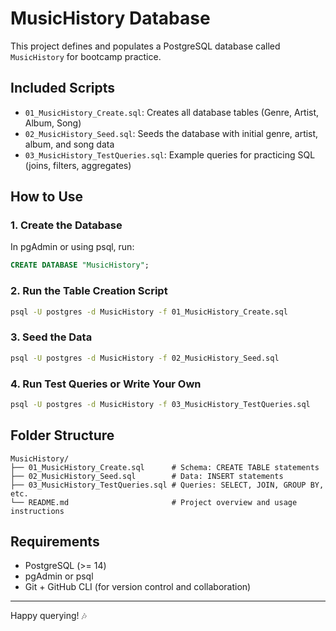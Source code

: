 # MusicHistory Database

This project defines and populates a PostgreSQL database called `MusicHistory` for bootcamp practice.

## Included Scripts

- `01_MusicHistory_Create.sql`: Creates all database tables (Genre, Artist, Album, Song)
- `02_MusicHistory_Seed.sql`: Seeds the database with initial genre, artist, album, and song data
- `03_MusicHistory_TestQueries.sql`: Example queries for practicing SQL (joins, filters, aggregates)

## How to Use

### 1. Create the Database

In pgAdmin or using psql, run:

```sql
CREATE DATABASE "MusicHistory";
```

### 2. Run the Table Creation Script

```bash
psql -U postgres -d MusicHistory -f 01_MusicHistory_Create.sql
```

### 3. Seed the Data

```bash
psql -U postgres -d MusicHistory -f 02_MusicHistory_Seed.sql
```

### 4. Run Test Queries or Write Your Own

```bash
psql -U postgres -d MusicHistory -f 03_MusicHistory_TestQueries.sql
```

## Folder Structure

```text
MusicHistory/
├── 01_MusicHistory_Create.sql      # Schema: CREATE TABLE statements
├── 02_MusicHistory_Seed.sql        # Data: INSERT statements
├── 03_MusicHistory_TestQueries.sql # Queries: SELECT, JOIN, GROUP BY, etc.
└── README.md                       # Project overview and usage instructions
```

## Requirements

- PostgreSQL (>= 14)
- pgAdmin or psql
- Git + GitHub CLI (for version control and collaboration)

---

Happy querying! 🎶
